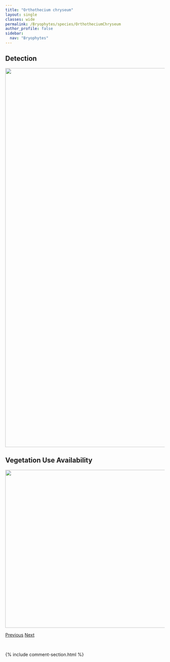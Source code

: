 ```yaml
---
title: "Orthothecium chryseum"
layout: single
classes: wide
permalink: /Bryophytes/species/OrthotheciumChryseum
author_profile: false
sidebar:
  nav: "Bryophytes"
---
```


<h2>Detection</h2>

<a href="https://drive.google.com/uc?export=view&id=1HnoWboXoZtNqBKo8IYxNMoDuSv16RVQv">
<img src="https://drive.google.com/uc?export=view&id=1HnoWboXoZtNqBKo8IYxNMoDuSv16RVQv" height = "1200" width = "800">
</a>


<h2>Vegetation Use Availability</h2>

<a href="https://drive.google.com/uc?export=view&id=16e-9nIpFmX9cXZOOvSOEFr5rvgN2RgtN">
<img src="https://drive.google.com/uc?export=view&id=16e-9nIpFmX9cXZOOvSOEFr5rvgN2RgtN" height = "500" width = "1000">
</a>


<a href="/DevelopmentWebsite/Bryophytes/species/OreasMartiana" class="pagination--pager" title="Oreas martiana">Previous</a> <a href="/DevelopmentWebsite/Bryophytes/species/OrthotheciumStrictum" class="pagination--pager" title="Orthothecium strictum">Next</a>

<p>&nbsp;</p>

{% include comment-section.html %}
